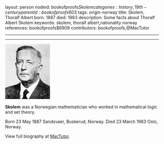 layout: person
nodeid: bookofproofs$Skolem
categories: history,19th-century
parentid: bookofproofs$603
tags: origin-norway
title: Skolem, Thoralf Albert
born: 1887
died: 1963
description: Some facts about Thoralf Albert Skolem
keywords: skolem, thoralf albert,nationality norway
references: bookofproofs$6909
contributors: bookofproofs,@MacTutor

---


---

![Skolem.jpg](https://github.com/bookofproofs/bookofproofs.github.io/blob/main/_sources/_assets/images/portraits/Skolem.jpg?raw=true)

**Skolem** was a Norwegian mathematician who worked in mathematical logic and set theory.

Born 23 May 1887 Sandsvaer, Buskerud, Norway. Died 23 March 1963 Oslo, Norway.


View full biography at [MacTutor](https://mathshistory.st-andrews.ac.uk/Biographies/Skolem/).